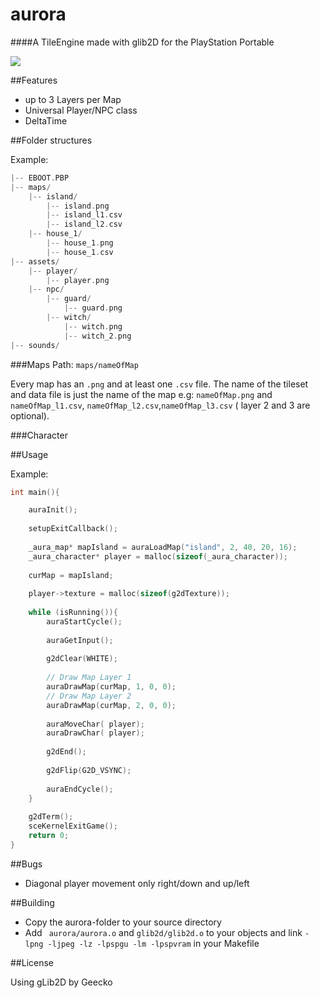 # aurora
####A TileEngine made with glib2D for the PlayStation Portable
 
   

[![](http://www.repostatus.org/badges/latest/wip.svg)](http://www.repostatus.org/#wip)

##Features
- up to 3 Layers per Map
- Universal Player/NPC class
- DeltaTime

##Folder structures

Example: 

```c
|-- EBOOT.PBP
|-- maps/
	|-- island/
		|-- island.png
		|-- island_l1.csv
		|-- island_l2.csv
	|-- house_1/
		|-- house_1.png
		|-- house_1.csv
|-- assets/
	|-- player/
		|-- player.png
	|-- npc/
		|-- guard/
			|-- guard.png
		|-- witch/
			|-- witch.png
			|-- witch_2.png
|-- sounds/
```

###Maps
Path: `maps/nameOfMap`

Every map has an `.png` and at least one `.csv` file. The name of the tileset and data file is just the name of the map e.g: `nameOfMap.png` and `nameOfMap_l1.csv`, `nameOfMap_l2.csv`,`nameOfMap_l3.csv` ( layer 2 and 3 are optional). 

###Character


##Usage

Example: 

```c
int main(){

	auraInit();
	
	setupExitCallback();
	
	_aura_map* mapIsland = auraLoadMap("island", 2, 40, 20, 16);
	_aura_character* player = malloc(sizeof(_aura_character));
	
	curMap = mapIsland;
	
	player->texture = malloc(sizeof(g2dTexture));    
	
	while (isRunning()){
		auraStartCycle();
		
		auraGetInput();
		
		g2dClear(WHITE);
		
		// Draw Map Layer 1
		auraDrawMap(curMap, 1, 0, 0);
		// Draw Map Layer 2
		auraDrawMap(curMap, 2, 0, 0);
		
		auraMoveChar( player);
		auraDrawChar( player);
		    
		g2dEnd();
		
		g2dFlip(G2D_VSYNC);
		
		auraEndCycle();
	}
	
	g2dTerm();
	sceKernelExitGame();
	return 0;
}
```

##Bugs
- Diagonal player movement only right/down and up/left


##Building
- Copy the aurora-folder to your source directory
-  Add ` aurora/aurora.o` and `glib2d/glib2d.o` to your objects and link `-lpng -ljpeg -lz -lpspgu -lm -lpspvram` in your Makefile

##License

Using gLib2D by Geecko
